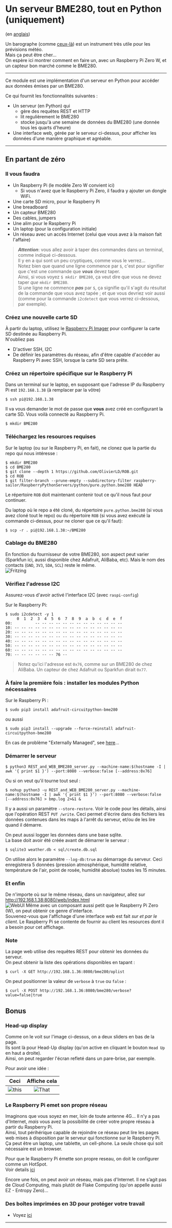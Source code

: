 # Un serveur BME280, tout en Python (uniquement)
(en [anglais](./README.md))  

Un barographe (comme [ceux-l&agrave;](https://www.naudet.com/barometre-enregistreur-c102x2375473)) est un instrument tr&egrave;s utile pour les pr&eacute;visions m&eacute;t&eacute;o.  
Mais &ccedil;a peut &ecirc;tre cher...  
On esp&egrave;re ici montrer comment en faire un, avec un Raspberry Pi Zero W, et un capteur bon march&eacute; comme le BME280.

---

Ce module est une impl&eacute;mentation d'un serveur en Python pour acc&eacute;der aux donn&eacute;es &eacute;mises par un BME280.

Ce qui fournit les fonctionnalit&eacute;s suivantes :
- Un serveur (en Python) qui 
  - g&egrave;re des requ&ecirc;tes REST et HTTP
  - lit reguli&egrave;rement le BME280
  - stocke jusqu'&agrave; une semaine de donn&eacute;es du BME280 (une donn&eacute;e tous les quarts d'heure)
- Une interface web, g&eacute;r&eacute;e par le serveur ci-dessus, pour afficher les donn&eacute;es d'une mani&egrave;re graphique et agr&eacute;able.

---

## En partant de z&eacute;ro
### Il vous faudra
- Un Raspberry Pi (le mod&egrave;le Zero W convient ici)
  - Si vous n'avez que le Raspberry Pi Zero, il faudra y ajouter un dongle WiFi.
- Une carte SD micro, pour le Raspberry Pi
- Une breadboard
- Un capteur BME280
- Des cables, jumpers
- Une alim pour le Raspberry Pi
- Un laptop (pour la configuration initiale)
- Un r&eacute;seau avec un acc&egrave;s Internet (celui que vous avez &agrave; la maison fait l'affaire)

> _**Attention**_: vous allez avoir &agrave; taper des commandes dans un terminal, comme indiqu&eacute; ci-dessous.  
> Il y en a qui sont un peu cryptiques, comme vous le verrez...  
> Notez bien que quand une ligne commence par `$`, c'est pour signifier que c'est une commande que _**vous**_ devez taper.  
> Ainsi, si vous voyez `$ mkdir BME280`, &ccedil;a veut dire que vous ne devez taper _que_ `mkdir BME280`.  
> Si une ligne ne commence _**pas**_ par `$`, &ccedil;a signifie qu'il s'agit du r&eacute;sultat de la commande que vous avez tap&eacute;e ; 
> et que vous devriez voir aussi (comme pour la commande `i2cdetect` que vous verrez ci-dessous, par exemple).

### Cr&eacute;ez une nouvelle carte SD
&Agrave; partir du laptop, utilisez le [Raspberry Pi Imager](https://www.raspberrypi.com/news/raspberry-pi-imager-imaging-utility/) pour configurer la carte SD destin&eacute;e au Raspberry Pi.  
N'oubliez pas
- D'activer SSH, I2C
- De d&eacute;finir les param&egrave;tres du r&eacute;seau, afin d'&ecirc;tre capable d'acc&eacute;der au Raspberry Pi avec SSH, lorsque la carte SD sera pr&ecirc;te.

### Cr&eacute;ez un r&eacute;pertoire sp&eacute;cifique sur le Raspberry Pi
Dans un terminal sur le laptop, en supposant que l'adresse IP du Raspberry Pi est `192.168.1.38` (&agrave; remplacer par la v&ocirc;tre)
```
$ ssh pi@192.168.1.38
```
Il va vous demander le mot de passe que **vous** avez cr&eacute;&eacute; en configurant la carte SD. 
Vous voil&agrave; connect&egrave; au Raspberry Pi.
```
$ mkdir BME280
```
### T&eacute;l&eacute;chargez les resources requises
Sur le laptop (ou sur le Raspberry Pi, en fait), ne clonez que la partie du repo qui nous int&eacute;resse :
```
$ mkdir BME280
$ cd BME280
$ git clone --depth 1 https://github.com/OlivierLD/ROB.git
$ cd ROB
$ git filter-branch --prune-empty --subdirectory-filter raspberry-sailor/RaspberryPythonServers/python/pure.python.bme280 HEAD
```
Le r&eacute;pertoire `ROB` doit maintenant contenir tout ce qu'il nous faut pour continuer.

Du laptop o&ugrave; le repo a &eacute;t&eacute; clon&eacute;, du r&eacute;pertoire `pure.python.bme280` (si vous avez clon&eacute; tout le repo) ou
du r&eacute;pertoire `ROB` (si vous avez ex&eacute;cut&eacute; la commande ci-dessus, pour ne cloner que ce qu'il faut):
```
$ scp -r . pi@192.168.1.38:~/BME280
```
### Cablage du BME280
En fonction du fournisseur de votre BME280, son aspect peut varier (Sparkfun ici, aussi disponible chez Adafruit, AliBaba, etc).
Mais le nom des contacts (`GND`, `3V3`, `SDA`, `SCL`) reste le m&ecirc;me.  
![Fritzing](doc/RPiZeroBME280_bb.png)

### V&eacute;rifiez l'adresse I2C
Assurez-vous d'avoir activ&eacute; l'interface I2C (avec `raspi-config`)  

Sur le Raspberry Pi:
```
$ sudo i2cdetect -y 1
     0  1  2  3  4  5  6  7  8  9  a  b  c  d  e  f
00:          -- -- -- -- -- -- -- -- -- -- -- -- -- 
10: -- -- -- -- -- -- -- -- -- -- -- -- -- -- -- -- 
20: -- -- -- -- -- -- -- -- -- -- -- -- -- -- -- -- 
30: -- -- -- -- -- -- -- -- -- -- -- -- -- -- -- -- 
40: -- -- -- -- -- -- -- -- -- -- -- -- -- -- -- -- 
50: -- -- -- -- -- -- -- -- -- -- -- -- -- -- -- -- 
60: -- -- -- -- -- -- -- -- -- -- -- -- -- -- -- -- 
70: -- -- -- -- -- -- 76 --                         
```
> Notez qu'ici l'adresse est `0x76`, comme sur un BME280 de chez AliBaba. Un capteur de chez Adafruit ou Sparkfun dirait `0x77`.

### &Agrave; faire la premi&egrave;re fois : installer les modules Python n&eacute;cessaires
Sur le Raspberry Pi :
```
$ sudo pip3 install adafruit-circuitpython-bme280
```
ou aussi
```
$ sudo pip3 install --upgrade --force-reinstall adafruit-circuitpython-bme280
```
En cas de probl&egrave;me "Externally Managed", see [here](https://www.makeuseof.com/fix-pip-error-externally-managed-environment-linux/)...

### D&eacute;marrer le serveur
```
$ python3 REST_and_WEB_BME280_server.py --machine-name:$(hostname -I | awk '{ print $1 }') --port:8080 --verbose:false [--address:0x76]
```
Ou si on veut qu'il tourne tout seul&nbsp;:
```
$ nohup python3 -u REST_and_WEB_BME280_server.py --machine-name:$(hostname -I | awk '{ print $1 }') --port:8080 --verbose:false [--address:0x76] > bmp.log 2>&1 &
```
Il y a aussi un param&egrave;tre `--store-restore`. Voir le code pour les d&eacute;tails, ainsi que l'op&eacute;ration REST `PUT /write`.
Ceci permet d'&eacute;crire dans des fichiers les donn&eacute;es contenues dans les maps &agrave; l'arr&ecirc;t du serveur, et/ou de les lire quand il d&eacute;marre. 

On peut aussi logger les donn&eacute;es dans une base sqlite.  
La base doit avoir &eacute;t&eacute; cr&eacute;&eacute;e avant de d&eacute;marrer le serveur :
```
$ sqlite3 weather.db < sql/create.db.sql
```
On utilise alors le param&egrave;tre `--log-db:true` au d&eacute;marrage du serveur. 
Ceci enregistrera 5 donn&eacute;es (pression atmosph&eacute;rique, humidit&eacute; relative, temp&eacute;rature de l'air, point de ros&eacute;e, humidit&eacute; absolue) toutes les 15 minutes.

### Et enfin
De n'importe o&ugrave; sur le m&ecirc;me r&eacute;seau, dans un navigateur, allez sur <http://192.168.1.38:8080/web/index.html>  
![WebUI](doc/web.ui.png)
M&ecirc;me avec un composant aussi petit que le Raspberry Pi Zero (W), on peut obtenir ce genre d'interface.  
Souvenez-vous que l'affichage d'une interface web est fait _sur et par le client_. Le Raspberry Pi se contente de fournir
au client les resources dont il a besoin pour cet affichage.

### Note
La page web utilise des requ&ecirc;tes REST pour obtenir les donn&eacute;es du serveur.    
On peut obtenir la liste des op&eacute;rations disponibles en tapant :
```
$ curl -X GET http://192.168.1.36:8080/bme280/oplist
```
On peut positionner la valeur de `verbose` &agrave; `true` ou `false` :
```
$ curl -X POST http://192.168.1.36:8080/bme280/verbose?value=false|true 
```

## Bonus
### Head-up display
Comme on le voit sur l'image ci-dessus, on a deux sliders en bas de la page.    
Ils sont l&agrave; pour Head-Up display (qu'on active en cliquant le bouton `Head Up` en haut a droite).  
Ainsi, on peut regarder l'&eacute;cran reflet&eacute; dans un pare-brise, par exemple.  

Pour avoir une id&eacute;e :

|              Ceci               |          Affiche cela          |
|:-------------------------------:|:------------------------------:|
| ![this](./doc/baro.head.up.png) | ![That](./doc/head.up.02.jpeg) |

### Le Raspberry Pi emet son propre r&eacute;seau
Imaginons que vous soyez en mer, loin de toute antenne 4G... Il n'y a pas d'Internet, _mais_ vous avez
la possibilit&eacute; de cr&eacute;er votre propre r&eacute;seau &agrave; partir du Raspberry Pi.  
Ainsi, tout p&eacute;rih&eacute;rique capable de rejoindre ce r&eacute;seau peut lire les pages web mises &agrave; disposition par le serveur
qui fonctionne sur le Raspberry Pi. &Ccedil;a peut &ecirc;tre un laptop, une tablette, un cell-phone. La seule
chose qui soit n&eacute;cessaire est un browser.

Pour que le Raspberry Pi &eacute;mette son propre reseau, on doit le configurer comme un HotSpot.    
Voir details [ici](https://github.com/OlivierLD/ROB/blob/master/raspberry-sailor/MUX-implementations/NMEA-multiplexer-basic/HOTSPOT.md)

Encore une fois, on peut avoir un r&eacute;seau, mais pas d'Internet. Il ne s’agit pas de Cloud Computing, mais plut&ocirc;t de Flake Computing (qu'on appelle aussi EZ - Entropy Zero)…

### Des bo&icirc;tes imprim&eacute;es en 3D pour prot&eacute;ger votre travail
- Voyez [ici](https://github.com/OlivierLD/3DPrinting/blob/master/OpenSCAD/RPiDevBoards/NavStations/README.md)

---